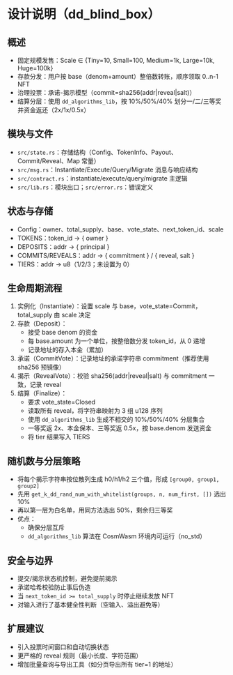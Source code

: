 # 设计说明（dd_blind_box）

## 概述
- 固定规模发售：Scale ∈ {Tiny=10, Small=100, Medium=1k, Large=10k, Huge=100k}
- 存款分发：用户按 base（denom+amount）整倍数转账，顺序领取 0..n-1 NFT
- 治理投票：承诺-揭示模型（commit=sha256(addr|reveal|salt)）
- 结算分层：使用 `dd_algorithms_lib`，按 10%/50%/40% 划分一/二/三等奖并资金返还（2x/1x/0.5x）

## 模块与文件
- `src/state.rs`：存储结构（Config、TokenInfo、Payout、Commit/Reveal、Map 常量）
- `src/msg.rs`：Instantiate/Execute/Query/Migrate 消息与响应结构
- `src/contract.rs`：instantiate/execute/query/migrate 主逻辑
- `src/lib.rs`：模块出口；`src/error.rs`：错误定义

## 状态与存储
- Config：owner、total_supply、base、vote_state、next_token_id、scale
- TOKENS：token_id → { owner }
- DEPOSITS：addr → { principal }
- COMMITS/REVEALS：addr → { commitment } / { reveal, salt }
- TIERS：addr → u8（1/2/3；未设置为 0）

## 生命周期流程
1. 实例化（Instantiate）：设置 scale 与 base，vote_state=Commit，total_supply 由 scale 决定
2. 存款（Deposit）：
   - 接受 base denom 的资金
   - 每 base.amount 为一个单位，按整倍数分发 token_id，从 0 递增
   - 记录地址的存入本金（累加）
3. 承诺（CommitVote）：记录地址的承诺字符串 commitment（推荐使用 sha256 预镜像）
4. 揭示（RevealVote）：校验 sha256(addr|reveal|salt) 与 commitment 一致，记录 reveal
5. 结算（Finalize）：
   - 要求 vote_state=Closed
   - 读取所有 reveal，将字符串映射为 3 组 u128 序列
   - 使用 `dd_algorithms_lib` 生成不相交的 10%/50%/40% 分层集合
   - 一等奖返 2x、本金保本、三等奖返 0.5x，按 base.denom 发送资金
   - 将 tier 结果写入 TIERS

## 随机数与分层策略
- 将每个揭示字符串按位散列生成 h0/h1/h2 三个值，形成 `[group0, group1, group2]`
- 先用 `get_k_dd_rand_num_with_whitelist(groups, n, num_first, [])` 选出 10%
- 再以第一层为白名单，用同方法选出 50%，剩余归三等奖
- 优点：
  - 确保分层互斥
  - `dd_algorithms_lib` 算法在 CosmWasm 环境内可运行（no_std）

## 安全与边界
- 提交/揭示状态机控制，避免提前揭示
- 承诺哈希校验防止事后伪造
- 当 `next_token_id >= total_supply` 时停止继续发放 NFT
- 对输入进行了基本健全性判断（空输入、溢出避免等）

## 扩展建议
- 引入投票时间窗口和自动切换状态
- 更严格的 reveal 规则（最小长度、字符范围）
- 增加批量查询与导出工具（如分页导出所有 tier=1 的地址）
